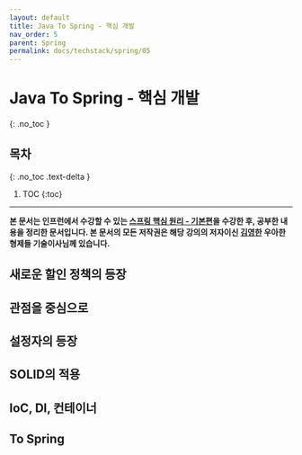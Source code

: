 ```yaml
---
layout: default
title: Java To Spring - 핵심 개발
nav_order: 5
parent: Spring
permalink: docs/techstack/spring/05
---
```


# Java To Spring - 핵심 개발
{: .no_toc }

## 목차
{: .no_toc .text-delta }

1. TOC
{:toc}

---

**본 문서는 인프런에서 수강할 수 있는 [스프링 핵심 원리 - 기본편](https://inflearn.com/course/스프링-핵심-원리-기본편)을 수강한 후, 공부한 내용을 정리한 문서입니다. 본 문서의 모든 저작권은 해당 강의의 저자이신 [김영한](https://inflearn.com/users/@yh) 우아한형제들 기술이사님께 있습니다.**

## 새로운 할인 정책의 등장

## 관점을 중심으로

## 설정자의 등장

## SOLID의 적용

## IoC, DI, 컨테이너

## To Spring